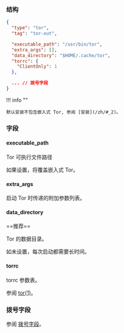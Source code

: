 ### 结构

```json
{
  "type": "tor",
  "tag": "tor-out",

  "executable_path": "/usr/bin/tor",
  "extra_args": [],
  "data_directory": "$HOME/.cache/tor",
  "torrc": {
    "ClientOnly": 1
  },

  ... // 拨号字段
}
```

!!! info ""

    默认安装不包含嵌入式 Tor, 参阅 [安装](/zh/#_2)。

### 字段

#### executable_path

Tor 可执行文件路径

如果设置，将覆盖嵌入式 Tor。

#### extra_args

启动 Tor 时传递的附加参数列表。

#### data_directory

==推荐==

Tor 的数据目录。

如未设置，每次启动都需要长时间。

#### torrc

torrc 参数表。

参阅 [tor(1)](https://linux.die.net/man/1/tor)。

### 拨号字段

参阅 [拨号字段](/zh/configuration/shared/dial/)。

